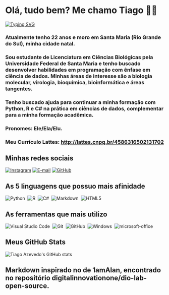 # Olá, tudo bem? Me chamo Tiago 👋🏻
[![Typing SVG](https://readme-typing-svg.herokuapp.com/?color=fff&size=35&center=true&vCenter=true&width=1000&lines=Bem+vindo+ao+meu+perfil+do+GitHub!+:%29)](https://git.io/typing-svg)

### Atualmente tenho 22 anos e moro em Santa Maria (Rio Grande do Sul), minha cidade natal.

### Sou estudante de Licenciatura em Ciências Biológicas pela Universidade Federal de Santa Maria e tenho buscado desenvolver habilidades em programação com ênfase em ciência de dados. Minhas áreas de interesse são a biologia molecular, virologia, bioquímica, bioinformática e áreas tangentes.

### Tenho buscado ajuda para continuar a minha formação com Python, R e C# na prática em ciências de dados, complementar para a minha formação acadêmica.
### Pronomes: Ele/Ela/Elu.
### Meu Currículo Lattes: http://lattes.cnpq.br/4586316502131702

## Minhas redes sociais

[![Instagram](https://img.shields.io/badge/Instagram-%23E4405F?style=for-the-badge&logo=instagram&logoColor=white)](https://www.instagram.com/tiago.azeveeedo/)
[![E-mail](https://img.shields.io/badge/-Email-000?style=for-the-badge&logo=microsoft-outlook&logoColor=white)](mailto:tiago.azeveeedo@gmail.com)
[![GitHub](https://img.shields.io/badge/GitHub-100000?style=for-the-badge&logo=github&logoColor=white)](https://github.com/tiagastes)

## As 5 linguagens que possuo mais afinidade
![Python](https://img.shields.io/badge/Python-0D1117?style=for-the-badge&logo=python&logoColor=white)&nbsp;
![R](https://img.shields.io/badge/R-276DC3?style=for-the-badge&logo=r&logoColor=white)&nbsp;
![C#](https://img.shields.io/badge/C%23-239120?style=for-the-badge&logo=c-sharp&logoColor=white)&nbsp;
![Markdown](https://img.shields.io/badge/Markdown-000?style=for-the-badge&logo=markdown)&nbsp;
![HTML5](https://img.shields.io/badge/HTML5-E34F26?style=for-the-badge&logo=html5&logoColor=white)&nbsp;

## As ferramentas que mais utilizo
![Visual Studio Code](https://img.shields.io/badge/-Visual%20Studio%20Code-0D1117?style=for-the-badge&logo=visual-studio-code&logoColor=white&labelColor=black)&nbsp;
![Git](https://img.shields.io/badge/-Git-0D1117?style=for-the-badge&logo=git&labelColor=black)&nbsp;
![GitHub](https://img.shields.io/badge/-GitHub-0D1117?style=for-the-badge&logo=github&labelColor=black)&nbsp;
![Windows](https://img.shields.io/badge/-Windows-0D1117?style=for-the-badge&logo=windows&labelColor=black)&nbsp;
![microsoft-office](https://img.shields.io/badge/-microsoft_office-0D1117?style=for-the-badge&logo=microsoft-office&labelColor=black)&nbsp;

## Meus GitHub Stats

![Tiago Azevedo's GitHub stats](https://github-readme-stats.vercel.app/api?username=tiagastes&theme=tokyonight&_icons=true&hide_title=true)

## Markdown inspirado no de 1amAlan, encontrado no repositório digitalinnovationone/dio-lab-open-source.
